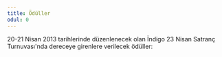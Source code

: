 ```yaml
---
title: Ödüller
odul: 0
---
```


20-21 Nisan 2013 tarihlerinde düzenlenecek olan İndigo 23 Nisan Satranç Turnuvası'nda dereceye girenlere verilecek ödüller:
